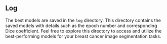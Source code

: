## Log

The best models are saved in the `log` directory. This directory contains the saved models with details such as the epoch number and corresponding Dice coefficient. Feel free to explore this directory to access and utilize the best-performing models for your breast cancer image segmentation tasks.

